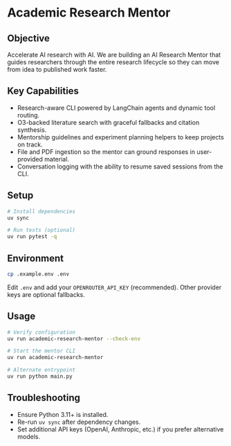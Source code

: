 # Academic Research Mentor

## Objective
Accelerate AI research with AI. We are building an AI Research Mentor that guides researchers through the entire research lifecycle so they can move from idea to published work faster.

## Key Capabilities
- Research-aware CLI powered by LangChain agents and dynamic tool routing.
- O3-backed literature search with graceful fallbacks and citation synthesis.
- Mentorship guidelines and experiment planning helpers to keep projects on track.
- File and PDF ingestion so the mentor can ground responses in user-provided material.
- Conversation logging with the ability to resume saved sessions from the CLI.

## Setup
```bash
# Install dependencies
uv sync

# Run tests (optional)
uv run pytest -q
```

## Environment
```bash
cp .example.env .env
```
Edit `.env` and add your `OPENROUTER_API_KEY` (recommended). Other provider keys are optional fallbacks.

## Usage
```bash
# Verify configuration
uv run academic-research-mentor --check-env

# Start the mentor CLI
uv run academic-research-mentor

# Alternate entrypoint
uv run python main.py
```

## Troubleshooting
- Ensure Python 3.11+ is installed.
- Re-run `uv sync` after dependency changes.
- Set additional API keys (OpenAI, Anthropic, etc.) if you prefer alternative models.
